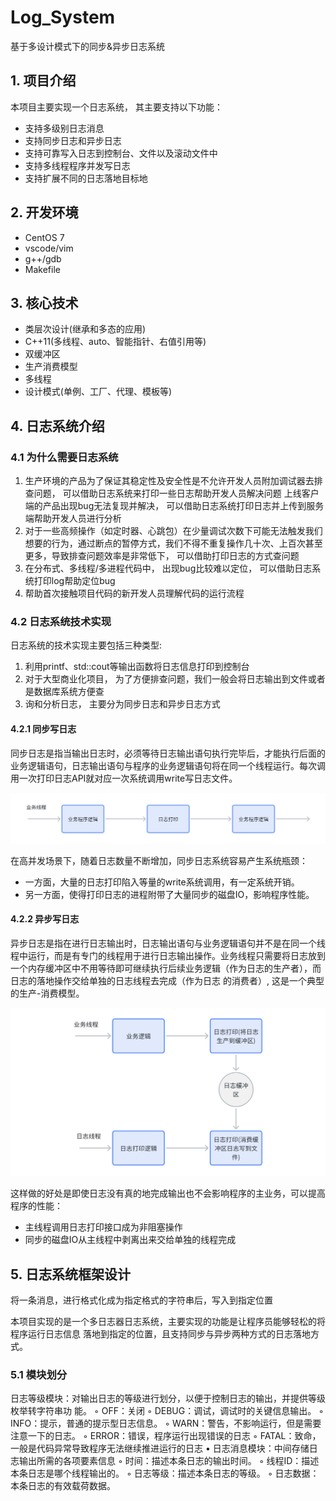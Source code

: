 # Log_System

基于多设计模式下的同步&amp;异步日志系统

## 1. 项目介绍

本项目主要实现一个日志系统， 其主要支持以下功能：

- 支持多级别日志消息
- 支持同步日志和异步日志
- 支持可靠写入日志到控制台、文件以及滚动文件中
- 支持多线程程序并发写日志
- 支持扩展不同的日志落地目标地

## 2. 开发环境

* CentOS 7
* vscode/vim
* g++/gdb
* Makefile

## 3. 核心技术

* 类层次设计(继承和多态的应用)
* C++11(多线程、auto、智能指针、右值引用等)
* 双缓冲区
* 生产消费模型
* 多线程
* 设计模式(单例、工厂、代理、模板等)

## 4. 日志系统介绍

### 4.1 为什么需要日志系统

1. 生产环境的产品为了保证其稳定性及安全性是不允许开发人员附加调试器去排查问题， 可以借助日志系统来打印一些日志帮助开发人员解决问题
   上线客户端的产品出现bug无法复现并解决， 可以借助日志系统打印日志并上传到服务端帮助开发人员进行分析
2. 对于一些高频操作（如定时器、心跳包）在少量调试次数下可能无法触发我们想要的行为，通过断点的暂停方式，我们不得不重复操作几十次、上百次甚至更多，导致排查问题效率是非常低下， 可以借助打印日志的方式查问题
3. 在分布式、多线程/多进程代码中， 出现bug比较难以定位， 可以借助日志系统打印log帮助定位bug
4. 帮助首次接触项目代码的新开发人员理解代码的运行流程

### 4.2 日志系统技术实现

日志系统的技术实现主要包括三种类型:

1. 利用printf、std::cout等输出函数将日志信息打印到控制台
2. 对于大型商业化项目， 为了方便排查问题，我们一般会将日志输出到文件或者是数据库系统方便查
3. 询和分析日志， 主要分为同步日志和异步日志方式

#### 4.2.1 同步写日志

同步日志是指当输出日志时，必须等待日志输出语句执行完毕后，才能执行后面的业务逻辑语句，日志输出语句与程序的业务逻辑语句将在同一个线程运行。每次调用一次打印日志API就对应一次系统调用write写日志文件。

![1691756835062](image/README/1691756835062.png)

在高并发场景下，随着日志数量不断增加，同步日志系统容易产生系统瓶颈：

* 一方面，大量的日志打印陷入等量的write系统调用，有一定系统开销。
* 另一方面，使得打印日志的进程附带了大量同步的磁盘IO，影响程序性能。

#### 4.2.2 异步写日志

异步日志是指在进行日志输出时，日志输出语句与业务逻辑语句并不是在同一个线程中运行，而是有专门的线程用于进行日志输出操作。业务线程只需要将日志放到一个内存缓冲区中不用等待即可继续执行后续业务逻辑（作为日志的生产者），而日志的落地操作交给单独的日志线程去完成（作为日志
的消费者）, 这是一个典型的生产-消费模型。

![1691756954340](image/README/1691756954340.png)

这样做的好处是即使日志没有真的地完成输出也不会影响程序的主业务，可以提高程序的性能：

* 主线程调用日志打印接口成为非阻塞操作
* 同步的磁盘IO从主线程中剥离出来交给单独的线程完成

## 5. 日志系统框架设计

将一条消息，进行格式化成为指定格式的字符串后，写入到指定位置

本项目实现的是一个多日志器日志系统，主要实现的功能是让程序员能够轻松的将程序运行日志信息
落地到指定的位置，且支持同步与异步两种方式的日志落地方式。

### 5.1 模块划分

日志等级模块：对输出日志的等级进行划分，以便于控制日志的输出，并提供等级枚举转字符串功
能。
◦ OFF：关闭
◦ DEBUG：调试，调试时的关键信息输出。
◦ INFO：提示，普通的提示型日志信息。
◦ WARN：警告，不影响运行，但是需要注意一下的日志。
◦ ERROR：错误，程序运行出现错误的日志
◦ FATAL：致命，一般是代码异常导致程序无法继续推进运行的日志
• 日志消息模块：中间存储日志输出所需的各项要素信息
◦ 时间：描述本条日志的输出时间。
◦ 线程ID：描述本条日志是哪个线程输出的。
◦ 日志等级：描述本条日志的等级。
◦ 日志数据：本条日志的有效载荷数据。
